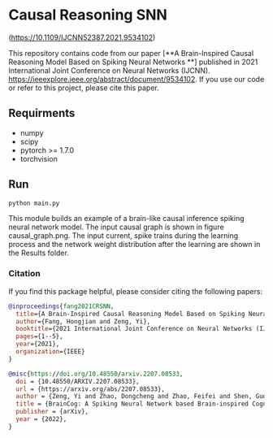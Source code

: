 # Causal Reasoning SNN
(https://10.1109/IJCNN52387.2021.9534102)

This repository contains code from our paper [**A Brain-Inspired Causal Reasoning Model Based on Spiking Neural Networks
**] published in 2021 International Joint Conference on Neural Networks (IJCNN).  https://ieeexplore.ieee.org/abstract/document/9534102. If you use our code or refer to this project, please cite this paper.

## Requirments

* numpy
* scipy
* pytorch >= 1.7.0
* torchvision



## Run

```shell
python main.py
```


This module builds an example of a brain-like causal inference spiking neural network model. The input causal graph is shown in figure causal_graph.png. The input current, spike trains during the learning process and the network weight distribution after the learning are shown in the Results folder.


### Citation 
If you find this package helpful, please consider citing the following papers:

```BibTex
@inproceedings{fang2021CRSNN,
  title={A Brain-Inspired Causal Reasoning Model Based on Spiking Neural Networks},
  author={Fang, Hongjian and Zeng, Yi},
  booktitle={2021 International Joint Conference on Neural Networks (IJCNN)},
  pages={1--5},
  year={2021},
  organization={IEEE}
}

@misc{https://doi.org/10.48550/arxiv.2207.08533,
  doi = {10.48550/ARXIV.2207.08533},
  url = {https://arxiv.org/abs/2207.08533},
  author = {Zeng, Yi and Zhao, Dongcheng and Zhao, Feifei and Shen, Guobin and Dong, Yiting and Lu, Enmeng and Zhang, Qian and Sun, Yinqian and Liang, Qian and Zhao, Yuxuan and Zhao, Zhuoya and Fang, Hongjian and Wang, Yuwei and Li, Yang and Liu, Xin and Du, Chengcheng and Kong, Qingqun and Ruan, Zizhe and Bi, Weida},
  title = {BrainCog: A Spiking Neural Network based Brain-inspired Cognitive Intelligence Engine for Brain-inspired AI and Brain Simulation},
  publisher = {arXiv},
  year = {2022},
}

```
